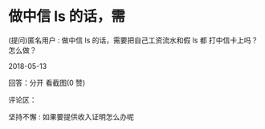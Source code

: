 # 做中信 ls 的话，需

(提问)匿名用户 : 做中信 ls 的话，需要把自己工资流水和假 ls 都 打中信卡上吗？怎么做？

2018-05-13

回答：分开 看截图(0 赞)

评论区：

坚持不懈 : 如果要提供收入证明怎么办呢